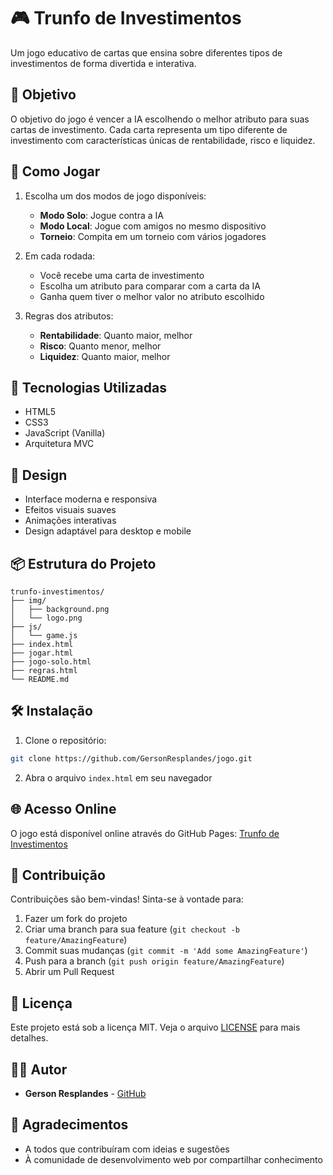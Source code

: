 # 🎮 Trunfo de Investimentos

Um jogo educativo de cartas que ensina sobre diferentes tipos de investimentos de forma divertida e interativa.

## 🎯 Objetivo

O objetivo do jogo é vencer a IA escolhendo o melhor atributo para suas cartas de investimento. Cada carta representa um tipo diferente de investimento com características únicas de rentabilidade, risco e liquidez.

## 🎲 Como Jogar

1. Escolha um dos modos de jogo disponíveis:

   - **Modo Solo**: Jogue contra a IA
   - **Modo Local**: Jogue com amigos no mesmo dispositivo
   - **Torneio**: Compita em um torneio com vários jogadores

2. Em cada rodada:

   - Você recebe uma carta de investimento
   - Escolha um atributo para comparar com a carta da IA
   - Ganha quem tiver o melhor valor no atributo escolhido

3. Regras dos atributos:
   - **Rentabilidade**: Quanto maior, melhor
   - **Risco**: Quanto menor, melhor
   - **Liquidez**: Quanto maior, melhor

## 🚀 Tecnologias Utilizadas

- HTML5
- CSS3
- JavaScript (Vanilla)
- Arquitetura MVC

## 🎨 Design

- Interface moderna e responsiva
- Efeitos visuais suaves
- Animações interativas
- Design adaptável para desktop e mobile

## 📦 Estrutura do Projeto

```
trunfo-investimentos/
├── img/
│   ├── background.png
│   └── logo.png
├── js/
│   └── game.js
├── index.html
├── jogar.html
├── jogo-solo.html
├── regras.html
└── README.md
```

## 🛠️ Instalação

1. Clone o repositório:

```bash
git clone https://github.com/GersonResplandes/jogo.git
```

2. Abra o arquivo `index.html` em seu navegador

## 🌐 Acesso Online

O jogo está disponível online através do GitHub Pages:
[Trunfo de Investimentos](https://gersonresplandes.github.io/jogo/)

## 🤝 Contribuição

Contribuições são bem-vindas! Sinta-se à vontade para:

1. Fazer um fork do projeto
2. Criar uma branch para sua feature (`git checkout -b feature/AmazingFeature`)
3. Commit suas mudanças (`git commit -m 'Add some AmazingFeature'`)
4. Push para a branch (`git push origin feature/AmazingFeature`)
5. Abrir um Pull Request

## 📝 Licença

Este projeto está sob a licença MIT. Veja o arquivo [LICENSE](LICENSE) para mais detalhes.

## 👨‍💻 Autor

- **Gerson Resplandes** - [GitHub](https://github.com/GersonResplandes)

## 🙏 Agradecimentos

- A todos que contribuíram com ideias e sugestões
- À comunidade de desenvolvimento web por compartilhar conhecimento
